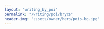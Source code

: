```yaml
---
layout: "writing_by_poi"
permalink: "/writing/poi/bryce"
header-img: "assets/owner/hero/pois-bg.jpg"
---
```

